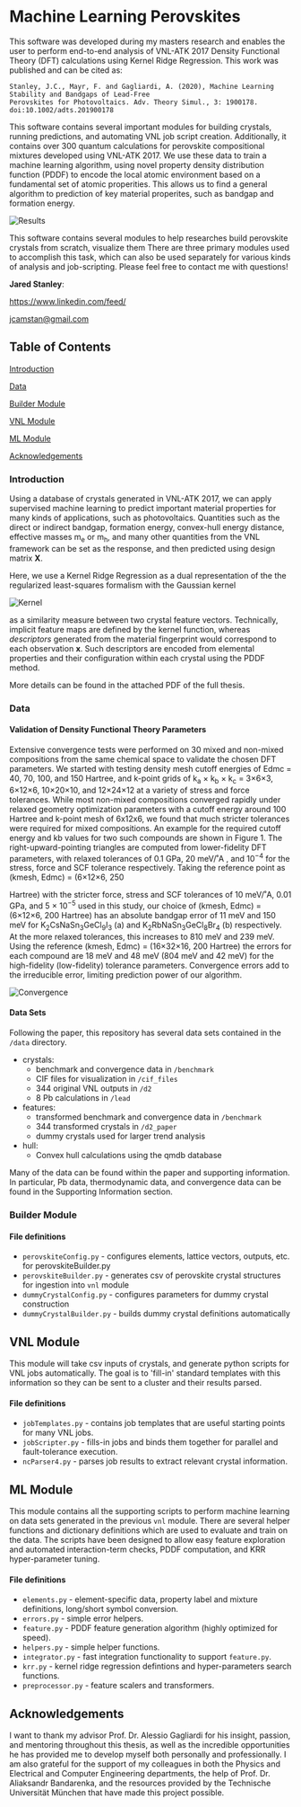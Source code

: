 # Machine Learning Perovskites

This software was developed during my masters research and enables the user to perform end-to-end analysis of VNL-ATK 2017 Density Functional Theory (DFT) calculations using Kernel Ridge Regression. This work was published and can be cited as:

```
Stanley, J.C., Mayr, F. and Gagliardi, A. (2020), Machine Learning Stability and Bandgaps of Lead‐Free 
Perovskites for Photovoltaics. Adv. Theory Simul., 3: 1900178. doi:10.1002/adts.201900178
```

This software contains several important modules for building crystals, running predictions, and automating VNL job script creation. Additionally, it contains over 300 quantum calculations for perovskite compositional mixtures developed using VNL-ATK 2017. We use these data to train a machine learning algorithm, using novel property density distribution function (PDDF) to encode the local atomic environment based on a fundamental set of atomic properities. This allows us to find a general algorithm to prediction of key material properites, such as bandgap and formation energy. 

![Results](https://github.com/jstanai/Machine-Learning-Perovskite-Properties-for-Photovoltaics/blob/master/images/Results.jpg "Key Results")

This software contains several modules to help researches build perovskite crystals from scratch, visualize them
There are three primary modules used to accomplish this task, which can also be used separately for various kinds of analysis and job-scripting. Please feel free to contact me with questions!

**Jared Stanley**:

https://www.linkedin.com/feed/

jcamstan@gmail.com


## Table of Contents
[Introduction](#introduction)

[Data](#data)

[Builder Module](#builder-module)

[VNL Module](#vnl-module)

[ML Module](#ml-module)

[Acknowledgements](#acknowledgements)


### Introduction

Using a database of crystals generated in VNL-ATK 2017, we can apply supervised machine learning to predict important material properties for many kinds of applications, such as photovoltaics. Quantities such as the direct or indirect bandgap, formation energy, convex-hull energy distance, effective masses m<sub>e</sub> or m<sub>h</sub>, and many other quantities from the VNL framework can be set as the response, and then predicted using design matrix **X**.

Here, we use a Kernel Ridge Regression as a dual representation of the the regularized least-squares formalism with the Gaussian kernel

![Kernel](https://github.com/jstanai/Machine-Learning-Perovskite-Properties-for-Photovoltaics/blob/master/images/GaussianKernel.png "Gaussian Kernel")

as a similarity measure between two crystal feature vectors. Technically, implicit feature maps are defined by the kernel function, whereas *descriptors* generated from the material fingerprint would correspond to each observation **x**. Such descriptors are encoded from elemental properties and their configuration within each crystal using the PDDF method. 

More details can be found in the attached PDF of the full thesis.

### Data
#### Validation of Density Functional Theory Parameters

Extensive convergence tests were performed on 30 mixed and non-mixed compositions from
the same chemical space to validate the chosen DFT parameters. We started with testing
density mesh cutoff energies of Edmc = 40, 70, 100, and 150 Hartree, and k-point grids of
k<sub>a</sub> × k<sub>b</sub> × k<sub>c</sub> = 3×6×3, 6×12×6, 10×20×10, and 12×24×12 at a variety of stress and force
tolerances. While most non-mixed compositions converged rapidly under relaxed geometry optimization parameters with a cutoff energy around 100 Hartree and k-point mesh of
6x12x6, we found that much stricter tolerances were required for mixed compositions.
An example for the required cutoff energy and kb values for two such compounds are shown
in Figure 1. The right-upward-pointing triangles are computed from lower-fidelity DFT
parameters, with relaxed tolerances of 0.1 GPa, 20 meV/˚A , and 10<sup>−4</sup>
for the stress, force
and SCF tolerance respectively. Taking the reference point as (kmesh, Edmc) = (6×12×6, 250

Hartree) with the stricter force, stress and SCF tolerances of 10 meV/˚A, 0.01 GPa, and 5 ×
10<sup>−5</sup> used in this study, our choice of (kmesh, Edmc) = (6×12×6, 200 Hartree) has an absolute
bandgap error of 11 meV and 150 meV for K<sub>2</sub>CsNaSn<sub>3</sub>GeCl<sub>9</sub>I<sub>3</sub> (a) and K<sub>2</sub>RbNaSn<sub>3</sub>GeCl<sub>8</sub>Br<sub>4</sub>
(b) respectively. At the more relaxed tolerances, this increases to 810 meV and 239 meV.
Using the reference (kmesh, Edmc) = (16×32×16, 200 Hartree) the errors for each compound
are 18 meV and 48 meV (804 meV and 42 meV) for the high-fidelity (low-fidelity) tolerance
parameters. Convergence errors add to the irreducible error, limiting prediction power of
our algorithm.

![Convergence](https://github.com/jstanai/Machine-Learning-Perovskite-Properties-for-Photovoltaics/blob/master/images/Convergence.png "Convergence Testing")

#### Data Sets

Following the paper, this repository has several data sets contained in the `/data` directory. 

- crystals: 
  - benchmark and convergence data in `/benchmark`
  - CIF files for visualization in `/cif_files`
  - 344 original VNL outputs in `/d2`
  - 8 Pb calculations in `/lead`
- features:
  - transformed benchmark and convergence data in `/benchmark`
  - 344 transformed crystals in `/d2_paper`
  - dummy crystals used for larger trend analysis
- hull:
  - Convex hull calculations using the qmdb database

Many of the data can be found within the paper and supporting information. In particular, Pb data, thermodynamic data, and convergence data can be found in the Supporting Information section. 

### Builder Module

#### File definitions
- `perovskiteConfig.py` - configures elements, lattice vectors, outputs, etc. for perovskiteBuilder.py
- `perovskiteBuilder.py` - generates csv of perovskite crystal structures for ingestion into `vnl` module
- `dummyCrystalConfig.py` - configures parameters for dummy crystal construction
- `dummyCrystalBuilder.py` - builds dummy crystal definitions automatically

## VNL Module

This module will take csv inputs of crystals, and generate python scripts for VNL jobs automatically. The goal is to 'fill-in' standard templates with this information so they can be sent to a cluster and their results parsed. 

#### File definitions
- `jobTemplates.py` - contains job templates that are useful starting points for many VNL jobs. 
- `jobScripter.py` - fills-in jobs and binds them together for parallel and fault-tolerance execution.
- `ncParser4.py` - parses job results to extract relevant crystal information.

## ML Module

This module contains all the supporting scripts to perform machine learning on data sets generated in the previous `vnl` module. There are several helper functions and dictionary definitions which are used to evaluate and train on the data. The scripts have been designed to allow easy feature exploration and automated interaction-term checks, PDDF computation, and KRR hyper-parameter tuning. 

#### File definitions
- `elements.py` - element-specific data, property label and mixture definitions, long/short symbol conversion.
- `errors.py` - simple error helpers.
- `feature.py` - PDDF feature generation algorithm (highly optimized for speed).
- `helpers.py` - simple helper functions.
- `integrator.py` - fast integration functionality to support `feature.py`.
- `krr.py` - kernel ridge regression defintions and hyper-parameters search functions.
- `preprocessor.py` - feature scalers and transformers.

## Acknowledgements
I want to thank my advisor Prof. Dr. Alessio Gagliardi for his insight, passion, and
mentoring throughout this thesis, as well as the incredible opportunities he has
provided me to develop myself both personally and professionally. I am also
grateful for the support of my colleagues in both the Physics and Electrical and
Computer Engineering departments, the help of Prof. Dr. Aliaksandr Bandarenka,
and the resources provided by the Technische Universität München that have
made this project possible. 



